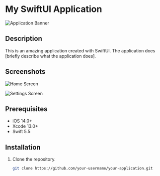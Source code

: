 # My SwiftUI Application

![Application Banner](https://github.com/Thiagolourenco/MobileFoodUI/assets/23720305/17751880-8f93-4cbe-bf83-a9464c0a3977)

## Description

This is an amazing application created with SwiftUI. The application does [briefly describe what the application does].

## Screenshots

![Home Screen](https://github.com/Thiagolourenco/MobileFoodUI/assets/23720305/3a47afc1-232e-42ff-b2a8-9da748bc5d00)

![Settings Screen](https://github.com/Thiagolourenco/MobileFoodUI/assets/23720305/e50d4846-98b6-445f-9b34-26c5549963d6)


## Prerequisites

- iOS 14.0+
- Xcode 13.0+
- Swift 5.5

## Installation

1. Clone the repository.
   ```sh
   git clone https://github.com/your-username/your-application.git
